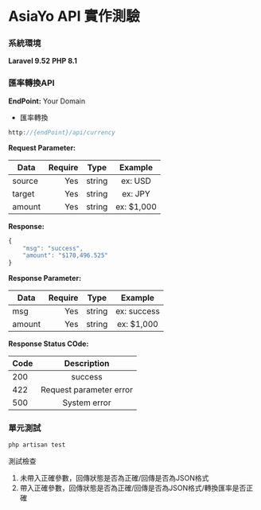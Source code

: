 # AsiaYo API 實作測驗

### 系統環境
**Laravel 9.52**
**PHP 8.1**

### 匯率轉換API
**EndPoint:** Your Domain

* 匯率轉換

```javascript
http://{endPoint}/api/currency
```

**Request Parameter:**

| Data     | Require |  Type  | Example    |
| -------- | -----:  | :----: | :----:     |
| source   | Yes     | string | ex: USD    |
| target   | Yes     | string | ex: JPY    |
| amount   | Yes     | string | ex: $1,000 |

**Response:**

```javascript
{
	"msg": "success",
	"amount": "$170,496.525"
}
```
**Response Parameter:**

| Data     | Require |  Type  | Example    |
| -------- | -----:  | :----: | :----:     |
| msg      | Yes     | string | ex: success|
| amount   | Yes     | string | ex: $1,000 |

**Response Status COde:**

| Code     | Description |
| -------- | :----:      |
| 200      | success     |
| 422      | Request parameter error  |
| 500      | System error  |

### 單元測試

```javascript
php artisan test
```
測試檢查
1. 未帶入正確參數，回傳狀態是否為正確/回傳是否為JSON格式
2. 帶入正確參數，回傳狀態是否為正確/回傳是否為JSON格式/轉換匯率是否正確
